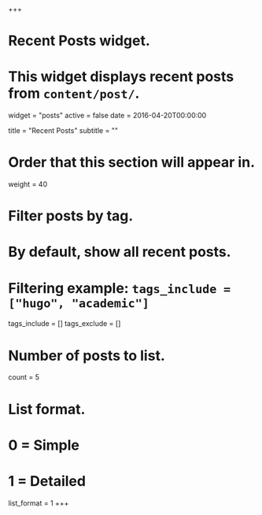+++
# Recent Posts widget.
# This widget displays recent posts from `content/post/`.
widget = "posts"
active = false
date = 2016-04-20T00:00:00

title = "Recent Posts"
subtitle = ""

# Order that this section will appear in.
weight = 40

# Filter posts by tag.
#  By default, show all recent posts.
#  Filtering example: `tags_include = ["hugo", "academic"]`
tags_include = []
tags_exclude = []

# Number of posts to list.
count = 5

# List format.
#   0 = Simple
#   1 = Detailed
list_format = 1
+++
